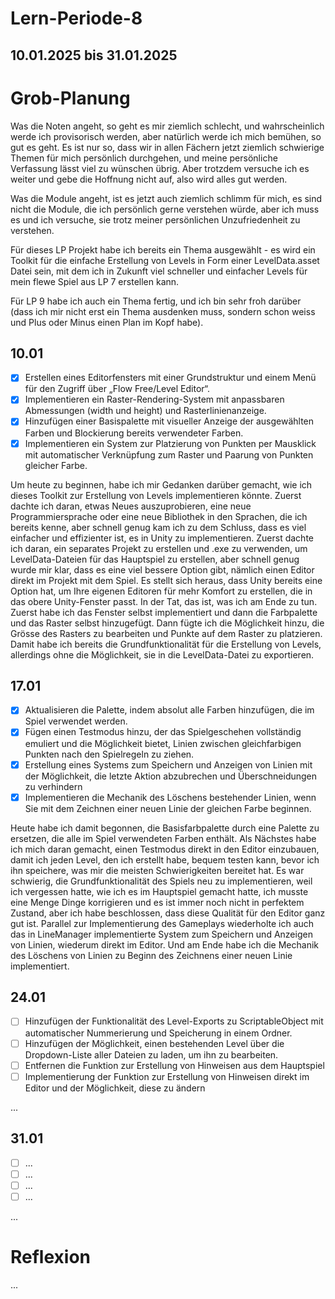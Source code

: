 # Lern-Periode-8
## 10.01.2025 bis 31.01.2025

# Grob-Planung
Was die Noten angeht, so geht es mir ziemlich schlecht, und wahrscheinlich werde ich provisorisch werden, aber natürlich werde ich mich bemühen, so gut es geht. Es ist nur so, dass wir in allen Fächern jetzt ziemlich schwierige Themen für mich persönlich durchgehen, und meine persönliche Verfassung lässt viel zu wünschen übrig. Aber trotzdem versuche ich es weiter und gebe die Hoffnung nicht auf, also wird alles gut werden.

Was die Module angeht, ist es jetzt auch ziemlich schlimm für mich, es sind nicht die Module, die ich persönlich gerne verstehen würde, aber ich muss es und ich versuche, sie trotz meiner persönlichen Unzufriedenheit zu verstehen.

Für dieses LP Projekt habe ich bereits ein Thema ausgewählt - es wird ein Toolkit für die einfache Erstellung von Levels in Form einer LevelData.asset Datei sein, mit dem ich in Zukunft viel schneller und einfacher Levels für mein flewe Spiel aus LP 7 erstellen kann.

Für LP 9 habe ich auch ein Thema fertig, und ich bin sehr froh darüber (dass ich mir nicht erst ein Thema ausdenken muss, sondern schon weiss und Plus oder Minus einen Plan im Kopf habe).


## 10.01
- [x] Erstellen eines Editorfensters mit einer Grundstruktur und einem Menü für den Zugriff über „Flow Free/Level Editor“.
- [x] Implementieren ein Raster-Rendering-System mit anpassbaren Abmessungen (width und height) und Rasterlinienanzeige.
- [x] Hinzufügen einer Basispalette mit visueller Anzeige der ausgewählten Farben und Blockierung bereits verwendeter Farben.
- [x] Implementieren ein System zur Platzierung von Punkten per Mausklick mit automatischer Verknüpfung zum Raster und Paarung von Punkten gleicher Farbe.

Um heute zu beginnen, habe ich mir Gedanken darüber gemacht, wie ich dieses Toolkit zur Erstellung von Levels implementieren könnte. Zuerst dachte ich daran, etwas Neues auszuprobieren, eine neue Programmiersprache oder eine neue Bibliothek in den Sprachen, die ich bereits kenne, aber schnell genug kam ich zu dem Schluss, dass es viel einfacher und effizienter ist, es in Unity zu implementieren. Zuerst dachte ich daran, ein separates Projekt zu erstellen und .exe zu verwenden, um LevelData-Dateien für das Hauptspiel zu erstellen, aber schnell genug wurde mir klar, dass es eine viel bessere Option gibt, nämlich einen Editor direkt im Projekt mit dem Spiel. Es stellt sich heraus, dass Unity bereits eine Option hat, um Ihre eigenen Editoren für mehr Komfort zu erstellen, die in das obere Unity-Fenster passt. In der Tat, das ist, was ich am Ende zu tun. Zuerst habe ich das Fenster selbst implementiert und dann die Farbpalette und das Raster selbst hinzugefügt. Dann fügte ich die Möglichkeit hinzu, die Grösse des Rasters zu bearbeiten und Punkte auf dem Raster zu platzieren. Damit habe ich bereits die Grundfunktionalität für die Erstellung von Levels, allerdings ohne die Möglichkeit, sie in die LevelData-Datei zu exportieren.


## 17.01
- [x] Aktualisieren die Palette, indem absolut alle Farben hinzufügen, die im Spiel verwendet werden.
- [x] Fügen einen Testmodus hinzu, der das Spielgeschehen vollständig emuliert und die Möglichkeit bietet, Linien zwischen gleichfarbigen Punkten nach den Spielregeln zu ziehen.
- [x] Erstellung eines Systems zum Speichern und Anzeigen von Linien mit der Möglichkeit, die letzte Aktion abzubrechen und Überschneidungen zu verhindern
- [x] Implementieren die Mechanik des Löschens bestehender Linien, wenn Sie mit dem Zeichnen einer neuen Linie der gleichen Farbe beginnen.

Heute habe ich damit begonnen, die Basisfarbpalette durch eine Palette zu ersetzen, die alle im Spiel verwendeten Farben enthält. Als Nächstes habe ich mich daran gemacht, einen Testmodus direkt in den Editor einzubauen, damit ich jeden Level, den ich erstellt habe, bequem testen kann, bevor ich ihn speichere, was mir die meisten Schwierigkeiten bereitet hat. Es war schwierig, die Grundfunktionalität des Spiels neu zu implementieren, weil ich vergessen hatte, wie ich es im Hauptspiel gemacht hatte, ich musste eine Menge Dinge korrigieren und es ist immer noch nicht in perfektem Zustand, aber ich habe beschlossen, dass diese Qualität für den Editor ganz gut ist. Parallel zur Implementierung des Gameplays wiederholte ich auch das in LineManager implementierte System zum Speichern und Anzeigen von Linien, wiederum direkt im Editor. Und am Ende habe ich die Mechanik des Löschens von Linien zu Beginn des Zeichnens einer neuen Linie implementiert.


## 24.01
- [ ] Hinzufügen der Funktionalität des Level-Exports zu ScriptableObject mit automatischer Nummerierung und Speicherung in einem Ordner.
- [ ] Hinzufügen der Möglichkeit, einen bestehenden Level über die Dropdown-Liste aller Dateien zu laden, um ihn zu bearbeiten.
- [ ] Entfernen die Funktion zur Erstellung von Hinweisen aus dem Hauptspiel
- [ ] Implementierung der Funktion zur Erstellung von Hinweisen direkt im Editor und der Möglichkeit, diese zu ändern

...


## 31.01
- [ ] ...
- [ ] ...
- [ ] ...
- [ ] ...

...


# Reflexion

...
